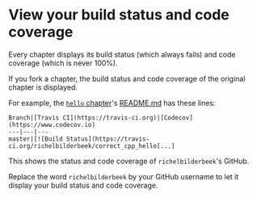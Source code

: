 # View your build status and code coverage

Every chapter displays its build status (which always fails) and code coverage (which is never 100%).

If you fork a chapter, the build status and code coverage of the original chapter is displayed.

For example, the [`hello` chapter](https://github.com/richelbilderbeek/correct_cpp_hello)'s [README.md](https://github.com/richelbilderbeek/correct_cpp_hello/blob/master/README.md) has these lines:

```
Branch|[Travis CI](https://travis-ci.org)|[Codecov](https://www.codecov.io)
---|---|---
master|[![Build Status](https://travis-ci.org/richelbilderbeek/correct_cpp_hello[...]
```

This shows the status and code coverage of `richelbilderbeek`'s GitHub.

Replace the word `richelbilderbeek` by your GitHub username to let it display your build status and code coverage.
